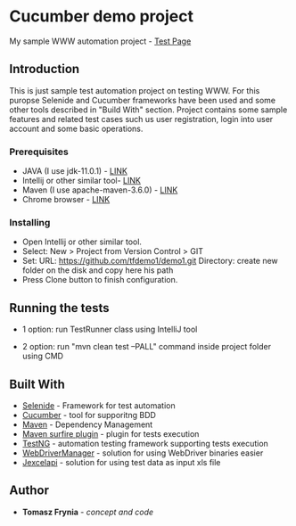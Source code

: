 # Cucumber demo project

My sample WWW automation project - [Test Page](http://parabank.parasoft.com)


## Introduction

This is just sample test automation project on testing WWW. For this puropse Selenide and Cucumber frameworks have been used and some other tools described in "Build With" section. Project contains some sample features and related test cases such us user registration, login into user account  and some basic operations. 


### Prerequisites

- JAVA (I use jdk-11.0.1) - [LINK](https://www.oracle.com/technetwork/java/javase/downloads/jdk11-downloads-5066655.html)
- Intellij or other similar tool- [LINK](https://www.jetbrains.com/idea/)
- Maven (I use apache-maven-3.6.0) - [LINK](https://maven.apache.org/)
- Chrome browser - [LINK](https://www.google.com/chrome/)


### Installing

- Open Intellij or other similar tool. 
- Select: New > Project from Version Control > GIT
- Set:
	URL: https://github.com/tfdemo1/demo1.git
	Directory: create new folder on the disk and copy here his path
- Press Clone button to finish configuration.


## Running the tests

- 1 option: run TestRunner class using IntelliJ tool

- 2 option: run "mvn clean test –PALL" command inside project folder using CMD 


## Built With

* [Selenide](https://selenide.org/) - Framework for test automation
* [Cucumber](https://cucumber.io/) - tool for supporitng BDD
* [Maven](https://maven.apache.org/) - Dependency Management
* [Maven surfire plugin](https://maven.apache.org/surefire/maven-surefire-plugin/index.html) - plugin for tests execution
* [TestNG](https://testng.org/doc/index.html) - automation testing framework supporting tests execution
* [WebDriverManager](https://github.com/bonigarcia/webdrivermanager) - solution for using WebDriver binaries easier
* [Jexcelapi](http://jexcelapi.sourceforge.net/) - solution for using test data as input xls file


## Author

* **Tomasz Frynia** - *concept and code*

